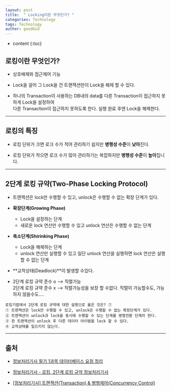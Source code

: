 ```yaml
---
layout: post
title:  " Locking이란 무엇인가? "
categories: Technology
tags: Technology
author: goodGid
---
```

* content
{:toc}

## 로킹이란 무엇인가?

* 상호배제와 접근제어 기능

* Lock을 걸어 그 Lock을 건 트랜잭션만이 Lock을 해제 할 수 있다.

* 하나의 Transaction이 사용하는 DB내의 data를 다른 Transaction이 접근하지 못하게 Lock을 설정하여 <br> 다른 Transaction이 접근하지 못하도록 한다. 실행 완료 후엔 Lock을 해제한다.









---

## 로킹의 특징

* 로킹 단위가 크면 로크 수가 적어 관리하기 쉽지만 **병행성 수준**이 **낮아**진다.

* 로킹 단위가 작으면 로크 수가 많아 관리하기는 복잡하지만 **병행성 수준**이 **높아**집니다.
 


---


## 2단계 로킹 규약(Two-Phase Locking Protocol)

* 트랜잭션은 lock만 수행할 수 있고, unlock은 수행할 수 없는 확장 단계가 있다.

* **확장단계(Growing Phase)** 
    - Lock을 설정하는 단계
    - 새로운 lock 연산만 수행할 수 있고 unlock 연산은 수행할 수 없는 단계

* **축소단계(Shirinking Phase)**
    - Lock을 해제하는 단계
    - unlock 연산만 실행할 수 있고 일단 unlock 연산을 실행하면 lock 연산은 실행할 수 없는 단계

* **교착상태(Deadlock)**이 발생할 수있다.

* 2단계 로킹 규약 준수 o --> 직렬가능 <br> 2단계 로킹 규약 준수 x --> 직렬가능성을 보장 할 수없다. 직렬이 가능할수도, 가능하지 않을수도....




```
로킹기법에서 2단계 로킹 규약에 대한 설명으로 옳은 것은? ①
① 트랜잭션은 lock만 수행할 수 있고, unlock은 수행할 수 없는 확장단계가 있다.
② 트랜잭션이 unlock과 lock을 동시에 수행할 수 있는 단계를 병렬전환 단계라 한다.
③ 한 트랜잭션이 unlock 후 다른 데이터 아이템을 lock 할 수 있다.
④ 교착상태를 일으키지 않는다.
```




---

## 출처

* [정보처리기사 필기 1과목 데이터베이스 요점 정리](http://yoondoyeon.tistory.com/entry/1과목-데이터베이스-요점-정리)

* [정보처리기사 - 로킹, 2단계 로킹 규약   정보처리기사](http://blog.naver.com/PostView.nhn?blogId=agopwns&logNo=220998413801&redirect=Dlog&widgetTypeCall=true)

* [[정보처리기사] 트랜잭션(Transaction) & 병행제어(Concurrency Control)](http://kdh2625.tistory.com/138)